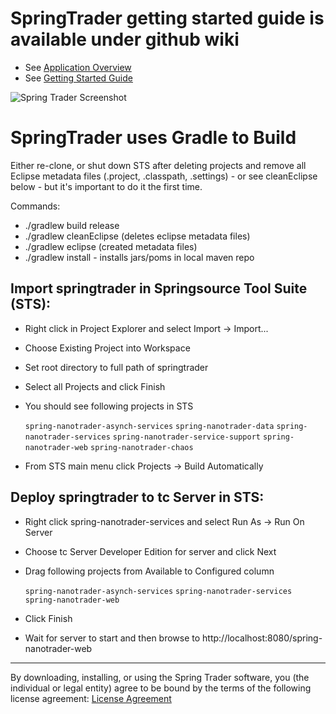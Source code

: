 SpringTrader getting started guide is available under github wiki
==============================================================

* See [Application Overview](https://github.com/vFabric/springtrader/wiki/Application-Overview)
* See [Getting Started Guide](https://github.com/vFabric/springtrader/wiki/Getting-Started-Guide)

![Spring Trader Screenshot](https://raw.github.com/vFabric/springtrader/master/wiki/springtrader.png)

SpringTrader uses Gradle to Build
===================================

Either re-clone, or shut down STS after deleting projects and remove all Eclipse metadata files (.project, .classpath, .settings) - or see cleanEclipse below - but it's important to do it the first time.

Commands:

* ./gradlew build release
* ./gradlew cleanEclipse (deletes eclipse metadata files)
* ./gradlew eclipse (created metadata files)
* ./gradlew install - installs jars/poms in local maven repo

Import springtrader in Springsource Tool Suite (STS):
---

* Right click in Project Explorer and select Import -> Import...
* Choose Existing Project into Workspace
* Set root directory to full path of springtrader
* Select all Projects and click Finish
* You should see following projects in STS

    `spring-nanotrader-asynch-services`
    `spring-nanotrader-data`
    `spring-nanotrader-services`
    `spring-nanotrader-service-support`
    `spring-nanotrader-web`
    `spring-nanotrader-chaos`

  
* From STS main menu click Projects -> Build Automatically

Deploy springtrader to tc Server in STS:
---

* Right click spring-nanotrader-services and select Run As -> Run On Server
* Choose tc Server Developer Edition for server and click Next
* Drag following projects from Available to Configured column

    `spring-nanotrader-asynch-services`
    `spring-nanotrader-services`
    `spring-nanotrader-web`

* Click Finish
* Wait for server to start and then browse to http://localhost:8080/spring-nanotrader-web

-----
By downloading, installing, or using the Spring Trader software, you (the individual or legal entity) agree to be bound by the terms of the following license agreement:
[License Agreement](https://github.com/vFabric/springtrader/raw/master/license-agreement.pdf)
